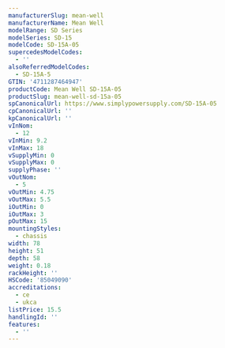 ```yaml
---
manufacturerSlug: mean-well
manufacturerName: Mean Well
modelRange: SD Series
modelSeries: SD-15
modelCode: SD-15A-05
supercedesModelCodes:
  - ''
alsoReferredModelCodes:
  - SD-15A-5
GTIN: '4711287464947'
productCode: Mean Well SD-15A-05
productSlug: mean-well-sd-15a-05
spCanonicalUrl: https://www.simplypowersupply.com/SD-15A-05
cpCanonicalUrl: ''
kpCanonicalUrl: ''
vInNom:
  - 12
vInMin: 9.2
vInMax: 18
vSupplyMin: 0
vSupplyMax: 0
supplyPhase: ''
vOutNom:
  - 5
vOutMin: 4.75
vOutMax: 5.5
iOutMin: 0
iOutMax: 3
pOutMax: 15
mountingStyles:
  - chassis
width: 78
height: 51
depth: 58
weight: 0.18
rackHeight: ''
HSCode: '85049090'
accreditations:
  - ce
  - ukca
listPrice: 15.5
handlingId: ''
features:
  - ''
---
```

